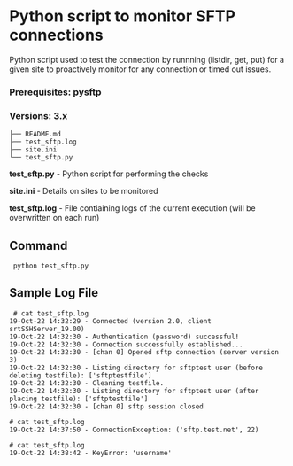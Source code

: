 Python script to monitor SFTP connections
=========================================

Python script used to test the connection by runnning (listdir, get, put) for a given site to proactively monitor for any connection or timed out issues.

### **Prerequisites:** pysftp

### **Versions:** 3.x

```
├── README.md
├── test_sftp.log
├── site.ini
└── test_sftp.py
```
**test_sftp.py** - Python script for performing the checks

**site.ini** - Details on sites to be monitored

**test_sftp.log** - File contiaining logs of the current execution (will be overwritten on each run)

## Command
```
 python test_sftp.py
```

## Sample Log File

```
 # cat test_sftp.log
19-Oct-22 14:32:29 - Connected (version 2.0, client srtSSHServer_19.00)
19-Oct-22 14:32:30 - Authentication (password) successful!
19-Oct-22 14:32:30 - Connection successfully established...
19-Oct-22 14:32:30 - [chan 0] Opened sftp connection (server version 3)
19-Oct-22 14:32:30 - Listing directory for sftptest user (before deleting testfile): ['sftptestfile']
19-Oct-22 14:32:30 - Cleaning testfile.
19-Oct-22 14:32:30 - Listing directory for sftptest user (after placing testfile): ['sftptestfile']
19-Oct-22 14:32:30 - [chan 0] sftp session closed
```


```
# cat test_sftp.log
19-Oct-22 14:37:50 - ConnectionException: ('sftp.test.net', 22)
```

```
# cat test_sftp.log
19-Oct-22 14:38:42 - KeyError: 'username'
```






